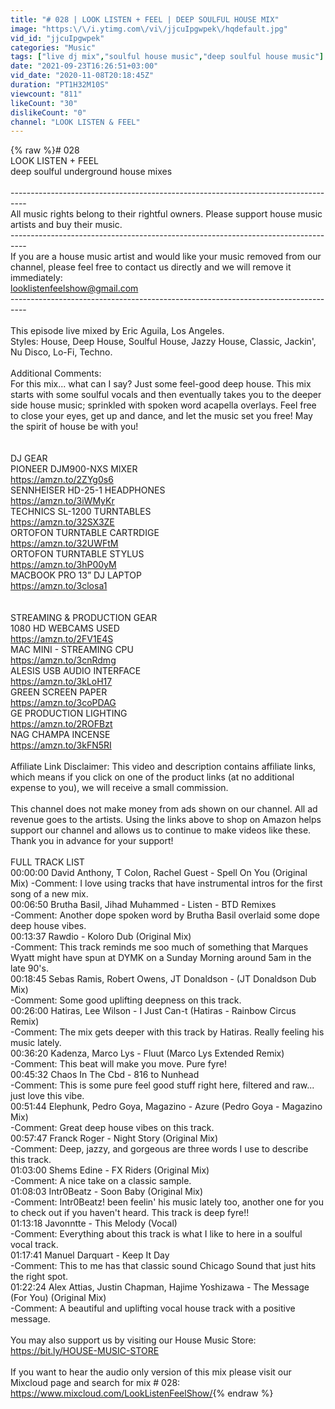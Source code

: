 ```yaml
---
title: "# 028 | LOOK LISTEN + FEEL | DEEP SOULFUL HOUSE MIX"
image: "https:\/\/i.ytimg.com\/vi\/jjcuIpgwpek\/hqdefault.jpg"
vid_id: "jjcuIpgwpek"
categories: "Music"
tags: ["live dj mix","soulful house music","deep soulful house music"]
date: "2021-09-23T16:26:51+03:00"
vid_date: "2020-11-08T20:18:45Z"
duration: "PT1H32M10S"
viewcount: "811"
likeCount: "30"
dislikeCount: "0"
channel: "LOOK LISTEN & FEEL"
---
```

{% raw %}# 028 <br />LOOK LISTEN + FEEL<br />deep soulful underground house mixes<br /><br />----------------------------------------------------------------------------------<br />All music rights belong to their rightful owners. Please support house music artists and buy their music.<br />----------------------------------------------------------------------------------<br />If you are a house music artist and would like your music removed from our channel, please feel free to contact us directly and we will remove it immediately: <br />looklistenfeelshow@gmail.com<br />----------------------------------------------------------------------------------<br /><br />This episode live mixed by Eric Aguila, Los Angeles.<br />Styles: House, Deep House, Soulful House, Jazzy House, Classic, Jackin', Nu Disco, Lo-Fi, Techno. <br /><br />Additional Comments: <br />For this mix... what can I say? Just some feel-good deep house. This mix starts with some soulful vocals and then eventually takes you to the deeper side house music; sprinkled with spoken word acapella overlays. Feel free to close your eyes, get up and dance, and let the music set you free! May the spirit of house be with you!<br /><br /><br />DJ GEAR<br />PIONEER DJM900-NXS MIXER <br /><a rel="nofollow" target="blank" href="https://amzn.to/2ZYg0s6">https://amzn.to/2ZYg0s6</a><br />SENNHEISER HD-25-1 HEADPHONES<br /><a rel="nofollow" target="blank" href="https://amzn.to/3iWMyKr">https://amzn.to/3iWMyKr</a><br />TECHNICS SL-1200 TURNTABLES<br /><a rel="nofollow" target="blank" href="https://amzn.to/32SX3ZE">https://amzn.to/32SX3ZE</a><br />ORTOFON TURNTABLE CARTRDIGE <br /><a rel="nofollow" target="blank" href="https://amzn.to/32UWFtM">https://amzn.to/32UWFtM</a><br />ORTOFON TURNTABLE STYLUS<br /><a rel="nofollow" target="blank" href="https://amzn.to/3hP00yM">https://amzn.to/3hP00yM</a><br />MACBOOK PRO 13” DJ LAPTOP<br /><a rel="nofollow" target="blank" href="https://amzn.to/3closa1">https://amzn.to/3closa1</a><br /><br /><br />STREAMING &amp; PRODUCTION GEAR<br />1080 HD WEBCAMS USED<br /><a rel="nofollow" target="blank" href="https://amzn.to/2FV1E4S">https://amzn.to/2FV1E4S</a><br />MAC MINI - STREAMING CPU<br /><a rel="nofollow" target="blank" href="https://amzn.to/3cnRdmg">https://amzn.to/3cnRdmg</a> <br />ALESIS USB AUDIO INTERFACE<br /><a rel="nofollow" target="blank" href="https://amzn.to/3kLoH17">https://amzn.to/3kLoH17</a><br />GREEN SCREEN PAPER<br /><a rel="nofollow" target="blank" href="https://amzn.to/3coPDAG">https://amzn.to/3coPDAG</a><br />GE PRODUCTION LIGHTING<br /><a rel="nofollow" target="blank" href="https://amzn.to/2ROFBzt">https://amzn.to/2ROFBzt</a><br />NAG CHAMPA INCENSE<br /><a rel="nofollow" target="blank" href="https://amzn.to/3kFN5RI">https://amzn.to/3kFN5RI</a><br /><br />Affiliate Link Disclaimer: This video and description contains affiliate links, which means if you click on one of the product links (at no additional expense to you), we will receive a small commission. <br /><br />This channel does not make money from ads shown on our channel. All ad revenue goes to the artists. Using the links above to shop on Amazon helps support our channel and allows us to continue to make videos like these. Thank you in advance for your support!<br /><br />FULL TRACK LIST<br />00:00:00 David Anthony, T Colon, Rachel Guest - Spell On You (Original Mix) -Comment: I love using tracks that have instrumental intros for the first song of a new mix.<br />00:06:50 Brutha Basil, Jihad Muhammed - Listen - BTD Remixes<br />-Comment: Another dope spoken word by Brutha Basil overlaid some dope deep house vibes.<br />00:13:37 Rawdio - Koloro Dub (Original Mix)<br />-Comment: This track reminds me soo much of something that Marques Wyatt might have spun at DYMK on a Sunday Morning around 5am in the late 90's.<br />00:18:45 Sebas Ramis, Robert Owens, JT Donaldson - (JT Donaldson Dub Mix)<br />-Comment: Some good uplifting deepness on this track.<br />00:26:00 Hatiras, Lee Wilson - I Just Can-t (Hatiras - Rainbow Circus Remix)<br />-Comment: The mix gets deeper with this track by Hatiras. Really feeling his music lately.<br />00:36:20 Kadenza, Marco Lys - Fluut (Marco Lys Extended Remix)<br />-Comment: This beat will make you move. Pure fyre!<br />00:45:32 Chaos In The Cbd - 816 to Nunhead<br />-Comment: This is some pure feel good stuff right here, filtered and raw... just love this vibe.<br />00:51:44 Elephunk, Pedro Goya, Magazino - Azure (Pedro Goya - Magazino Mix)<br />-Comment: Great deep house vibes on this track.<br />00:57:47 Franck Roger - Night Story (Original Mix)<br />-Comment: Deep, jazzy, and gorgeous are three words I use to describe this track.<br />01:03:00 Shems Edine - FX Riders (Original Mix)<br />-Comment: A nice take on a classic sample.<br />01:08:03 Intr0Beatz - Soon Baby (Original Mix)<br />-Comment: Intr0Beatz! been feelin' his music lately too, another one for you to check out if you haven't heard. This track is deep fyre!!<br />01:13:18 Javonntte - This Melody (Vocal)<br />-Comment: Everything about this track is what I like to here in a soulful vocal track.<br />01:17:41 Manuel Darquart - Keep It Day<br />-Comment: This to me has that classic sound Chicago Sound that just hits the right spot.<br />01:22:24 Alex Attias, Justin Chapman, Hajime Yoshizawa - The Message (For You) (Original Mix)<br />-Comment: A beautiful and uplifting vocal house track with a positive message.<br /><br />You may also support us by visiting our House Music Store:<br /><a rel="nofollow" target="blank" href="https://bit.ly/HOUSE-MUSIC-STORE">https://bit.ly/HOUSE-MUSIC-STORE</a><br /><br />If you want to hear the audio only version of this mix please visit our Mixcloud page and search for mix # 028:<br /><a rel="nofollow" target="blank" href="https://www.mixcloud.com/LookListenFeelShow/">https://www.mixcloud.com/LookListenFeelShow/</a>{% endraw %}
